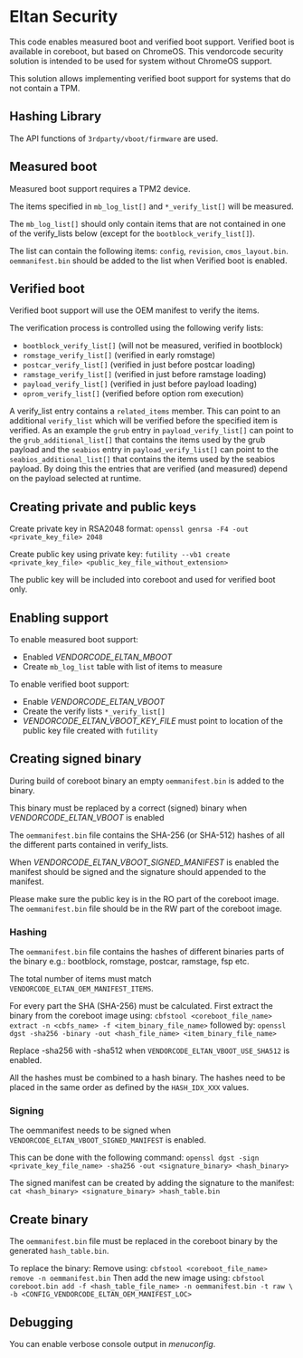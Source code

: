 # Eltan Security

This code enables measured boot and verified boot support.
Verified boot is available in coreboot, but based on ChromeOS. This vendorcode security
solution is intended to be used for system without ChromeOS support.

This solution allows implementing verified boot support for systems that do not contain a TPM.

## Hashing Library
The API functions of `3rdparty/vboot/firmware` are used.

## Measured boot
Measured boot support requires a TPM2 device.

The items specified in `mb_log_list[]` and `*_verify_list[]` will be measured.

The `mb_log_list[]` should only contain items that are not contained in one of the verify_lists
below (except for the `bootblock_verify_list[]`).

The list can contain the following items: `config`, `revision`, `cmos_layout.bin`.
`oemmanifest.bin` should be added to the list when Verified boot is enabled.

## Verified boot
Verified boot support will use the OEM manifest to verify the items.

The verification process is controlled using the following verify lists:
* `bootblock_verify_list[]` (will not be measured, verified in bootblock)
* `romstage_verify_list[]`  (verified in early romstage)
* `postcar_verify_list[]`   (verified in just before postcar loading)
* `ramstage_verify_list[]`  (verified in just before ramstage loading)
* `payload_verify_list[]`   (verified in just before payload loading)
* `oprom_verify_list[]`     (verified before option rom execution)

A verify_list entry contains a `related_items` member. This can point to an additional `verify_list`
which will be verified before the specified item is verified. As an example the `grub` entry in
`payload_verify_list[]` can point to the `grub_additional_list[]` that contains the items used by
the grub payload and the `seabios` entry in `payload_verify_list[]` can point to the
`seabios_additional_list[]` that contains the items used by the seabios payload. By doing this the
entries that are verified (and measured) depend on the payload selected at runtime.

## Creating private and public keys
Create private key in RSA2048 format: `openssl genrsa -F4 -out <private_key_file> 2048`

Create public key using private key:
`futility --vb1 create <private_key_file> <public_key_file_without_extension>`

The public key will be included into coreboot and used for verified boot only.

## Enabling support
To enable measured boot support:
* Enabled *VENDORCODE_ELTAN_MBOOT*
* Create `mb_log_list` table with list of items to measure

To enable verified boot support:
* Enable *VENDORCODE_ELTAN_VBOOT*
* Create the verify lists `*_verify_list[]`
* *VENDORCODE_ELTAN_VBOOT_KEY_FILE* must point to location of the public key file created with `futility`

## Creating signed binary

During build of coreboot binary an empty `oemmanifest.bin` is added to the binary.

This binary must be replaced by a correct (signed) binary when *VENDORCODE_ELTAN_VBOOT* is enabled

The `oemmanifest.bin` file contains the SHA-256 (or SHA-512) hashes of all the different parts
contained in verify_lists.

When *VENDORCODE_ELTAN_VBOOT_SIGNED_MANIFEST* is enabled the manifest should be signed and the
signature should appended to the manifest.

Please make sure the public key is in the RO part of the coreboot image. The `oemmanifest.bin` file
should be in the RW part of the coreboot image.

### Hashing

The `oemmanifest.bin` file contains the hashes of different binaries parts of the binary e.g.:
bootblock, romstage, postcar, ramstage, fsp etc.

The total number of items must match `VENDORCODE_ELTAN_OEM_MANIFEST_ITEMS`.

For every part the SHA (SHA-256) must be calculated. First extract the binary from the coreboot
image using: `cbfstool <coreboot_file_name> extract -n <cbfs_name> -f <item_binary_file_name>`
followed by: `openssl dgst -sha256 -binary -out <hash_file_name> <item_binary_file_name>`

Replace -sha256 with -sha512 when `VENDORCODE_ELTAN_VBOOT_USE_SHA512` is enabled.

All the hashes must be combined to a hash binary. The hashes need to be placed in the same order as
defined by the `HASH_IDX_XXX` values.

### Signing

The oemmanifest needs to be signed when `VENDORCODE_ELTAN_VBOOT_SIGNED_MANIFEST` is enabled.

This can be done with the following command:
`openssl dgst -sign <private_key_file_name> -sha256 -out <signature_binary> <hash_binary>`

The signed manifest can be created by adding the signature to the manifest:
`cat <hash_binary> <signature_binary> >hash_table.bin`

## Create binary
The `oemmanifest.bin` file must be replaced in the coreboot binary by the generated
`hash_table.bin`.

To replace the binary: Remove using:
`cbfstool <coreboot_file_name> remove -n oemmanifest.bin`
Then add the new image using:
`cbfstool coreboot.bin add -f <hash_table_file_name> -n oemmanifest.bin -t raw \`
`-b <CONFIG_VENDORCODE_ELTAN_OEM_MANIFEST_LOC>`

## Debugging

You can enable verbose console output in *menuconfig*.
